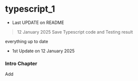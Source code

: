 # typescript_1
- Last UPDATE on README
>  12 January 2025
Save Typescript code and Testing result



everything up to date 

- 1st Update on 12 January 2025
### Intro Chapter
Add 